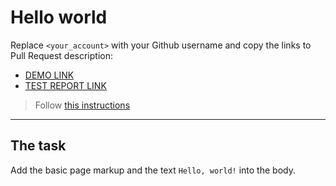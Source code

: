 # Hello world
Replace `<your_account>` with your Github username and copy the links to Pull Request description:
- [DEMO LINK](https://NYasnaya.github.io/layout_hello-world/)
- [TEST REPORT LINK](https://NYasnaya.github.io/layout_hello-world/report/html_report/)

> Follow [this instructions](https://mate-academy.github.io/layout_task-guideline/#how-to-solve-the-layout-tasks-on-github)
___

## The task 
Add the basic page markup and the text `Hello, world!` into the body.
